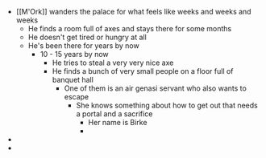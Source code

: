 - [[M'Ork]] wanders the palace for what feels like weeks and weeks and weeks
	- He finds a room full of axes and stays there for some months
	- He doesn't get tired or hungry at all
	- He's been there for years by now
		- 10 - 15 years by now
			- He tries to steal a very very nice axe
			- He finds a bunch of very small people on a floor full of banquet hall
				- One of them is an air genasi servant who also wants to escape
					- She knows something about how to get out that needs a portal and a sacrifice
						- Her name is Birke
						-
-
-